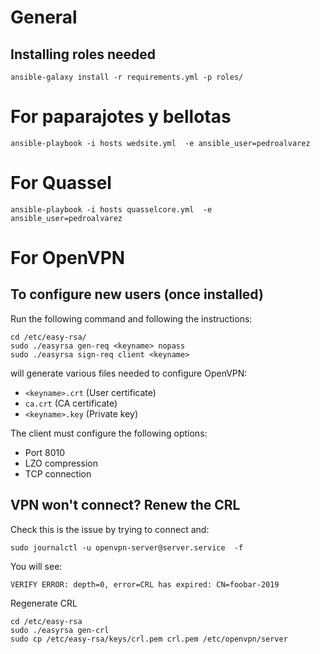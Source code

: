 General
=======

Installing roles needed
-----------------------

    ansible-galaxy install -r requirements.yml -p roles/

For paparajotes y bellotas
==========================

    ansible-playbook -i hosts wedsite.yml  -e ansible_user=pedroalvarez


For Quassel
===========

    ansible-playbook -i hosts quasselcore.yml  -e ansible_user=pedroalvarez


For OpenVPN
===========

To configure new users (once installed)
---------------------------------------

Run the following command and following the instructions:

    cd /etc/easy-rsa/
    sudo ./easyrsa gen-req <keyname> nopass
    sudo ./easyrsa sign-req client <keyname>

will generate various files needed to configure OpenVPN:

- `<keyname>.crt` (User certificate)
- `ca.crt` (CA certificate)
- `<keyname>.key` (Private key)

The client must configure the following options:

- Port 8010
- LZO compression
- TCP connection

VPN won't connect? Renew the CRL
--------------------------------
Check this is the issue by trying to connect and:

    sudo journalctl -u openvpn-server@server.service  -f

You will see:

    VERIFY ERROR: depth=0, error=CRL has expired: CN=foobar-2019

Regenerate CRL

    cd /etc/easy-rsa
    sudo ./easyrsa gen-crl
    sudo cp /etc/easy-rsa/keys/crl.pem crl.pem /etc/openvpn/server
